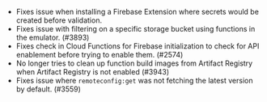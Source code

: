 - Fixes issue when installing a Firebase Extension where secrets would be created before validation.
- Fixes issue with filtering on a specific storage bucket using functions in the emulator. (#3893)
- Fixes check in Cloud Functions for Firebase initialization to check for API enablement before trying to enable them. (#2574)
- No longer tries to clean up function build images from Artifact Registry when Artifact Registry is not enabled (#3943)
- Fixes issue where `remoteconfig:get` was not fetching the latest version by default. (#3559)
